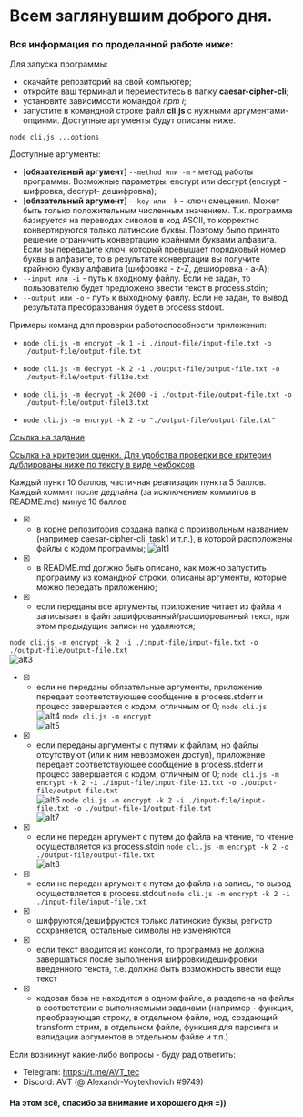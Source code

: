 # Всем заглянувшим доброго дня. 

### Вся информация по проделанной работе ниже:

Для запуска программы:
- скачайте репозиторий на свой компьютер;
- откройте ваш терминал и переместитесь в папку **caesar-cipher-cli**;
- установите зависимости командой *npm i*;
- запустите в командной строке файл **cli.js** c нужными аргументами-опциями. Доступные аргументы будут описаны ниже.
```
node cli.js ...options 
```  

Доступные аргументы:
- [**обязательный аргумент**] ```--method или -m``` - метод работы программы. Возможные параметры: encrypt или decrypt (encrypt - шифровка, decrypt- дешифровка);
- [**обязательный аргумент**] ```--key или -k``` - ключ смещения. Может быть только положительным численным значением. Т.к. программа базируется на переводах сиволов в код ASCII, то корректно конвертируются только латинские буквы. Поэтому было принято решение ограничить конвертацию крайними буквами алфавита. Если вы передадите ключ, который превышает порядковый номер буквы в алфавите, то в результате конвертации вы получите крайнюю букву алфавита (шифровка - z-Z, дешифровка - a-A);
- ```--input или -i``` - путь к входному файлу. Если не задан, то пользователю будет предложено ввести текст в process.stdin;
- ```--output или -o``` - путь к выходному файлу. Если не задан, то вывод результата преобразования будет в process.stdout.

Примеры команд для проверки работоспособности приложения:  
- ```node cli.js -m encrypt -k 1 -i ./input-file/input-file.txt -o ./output-file/output-file.txt```  

- ```node cli.js -m decrypt -k 2 -i ./output-file/output-file.txt -o ./output-file/output-fil13e.txt```  

- ```node cli.js -m decrypt -k 2000 -i ./output-file/output-file.txt -o ./output-file/output-file13.txt```  

- ```node cli.js -m encrypt -k 2 -o "./output-file/output-file.txt"```  

[Ссылка на задание](https://github.com/rolling-scopes-school/nodejs-course-template/blob/master/TASKS.md#task-1-caesar-cipher-cli-tool)  

[Ссылка на критерии оценки. Для удобства проверки все критерии дублированы ниже по тексту в виде чекбоксов](https://github.com/rolling-scopes-school/nodejs-course-template/blob/master/CROSSCHECK.md)  

Каждый пункт 10 баллов, частичная реализация пункта 5 баллов. Каждый коммит после дедлайна (за исключением коммитов в README.md) минус 10 баллов

- [x] - в корне репозитория создана папка с произвольным названием (например caesar-cipher-cli, task1 и т.п.), в которой расположены файлы с кодом программы;
![alt1](1)
- [x] - в README.md должно быть описано, как можно запустить программу из командной строки, описаны аргументы, которые можно передать приложению;
- [x] - если переданы все аргументы, приложение читает из файла и записывает в файл зашифрованный/расшифрованный текст, при этом предыдущие записи не удаляются;  

```node cli.js -m encrypt -k 2 -i ./input-file/input-file.txt -o ./output-file/output-file.txt```  
![alt3](3)

- [x] - если не переданы обязательные аргументы, приложение передает соответствующее сообщение в process.stderr и прoцесс завершается с кодом, отличным от 0;
```node cli.js```  
![alt4](4)
```node cli.js -m encrypt```  
![alt5](5)
- [x] - если переданы аргументы с путями к файлам, но файлы отсутствуют (или к ним невозможен доступ), приложение передает соответствующее сообщение в process.stderr и прoцесс завершается с кодом, отличным от 0;
```node cli.js -m encrypt -k 2 -i ./input-file/input-file-13.txt -o ./output-file/output-file.txt```  
![alt6](6) 
```node cli.js -m encrypt -k 2 -i ./input-file/input-file.txt -o ./output-file-1/output-file.txt```  
![alt7](7) 
- [x] - если не передан аргумент с путем до файла на чтение, то чтение осуществляется из process.stdin
```node cli.js -m encrypt -k 2 -o ./output-file/output-file.txt```  
![alt8](8) 
- [x] - если не передан аргумент с путем до файла на запись, то вывод осуществляется в process.stdout
```node cli.js -m encrypt -k 2 -i ./input-file/input-file.txt```  
- [x] - шифруются/дешифруются только латинские буквы, регистр сохраняется, остальные символы не изменяются
- [x] - если текст вводится из консоли, то программа не должна завершаться после выполнения шифровки/дешифровки введенного текста, т.е. должна быть возможность ввести еще текст
- [x] - кодовая база не находится в одном файле, а разделена на файлы в соответствии с выполняемыми задачами (например - функция, преобразующая строку, в отдельном файле, код, создающий transform стрим, в отдельном файле, функция для парсинга и валидации аргументов в отдельном файле и т.п.)  

Если возникнут какие-либо вопросы - буду рад ответить: 
- Telegram: https://t.me/AVT_tec
- Discord: AVT (@ Alexandr-Voytekhovich #9749)  

#### На этом всё, спасибо за внимание и хорошего дня =))